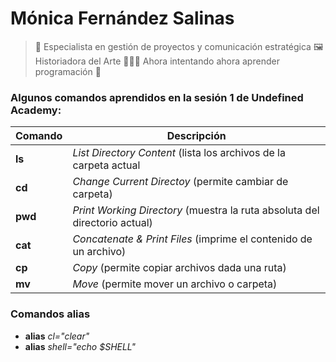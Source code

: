 # Mónica Fernández Salinas
>📱 Especialista en gestión de proyectos y comunicación estratégica 
>🖼 Historiadora del Arte
>👩🏻‍💻 Ahora intentando ahora aprender programación 🤞

### Algunos comandos aprendidos en la sesión 1 de Undefined Academy: 
| Comando | Descripción |
| ------ | ------ |
| **ls** | _List Directory Content_ (lista los archivos de la carpeta actual|
| **cd** | _Change Current Directoy_ (permite cambiar de carpeta) |
| **pwd** | _Print Working Directory_ (muestra la ruta absoluta del directorio actual) |
| **cat**| _Concatenate & Print Files_ (imprime el contenido de un archivo) |
| **cp**| _Copy_ (permite copiar archivos dada una ruta) |
| **mv** | _Move_ (permite mover un archivo o carpeta) |

### Comandos alias
- **alias**  _cl="clear"_
- **alias**  _shell="echo $SHELL"_
